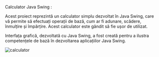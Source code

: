 Calculator Java Swing :

Acest proiect reprezintă un calculator simplu dezvoltat în Java Swing, care vă permite să efectuați operații de bază, cum ar fi adunare, scădere, înmulțire și împărțire. Acest calculator este gândit să fie ușor de utilizat.

Interfața grafică, dezvoltată cu Java Swing, a fost creată pentru a ilustra competențele de bază în dezvoltarea aplicațiilor Java Swing.

![calculator](https://github.com/Dorogea/Java/assets/148612820/b008e9c0-11c6-44d2-8f2b-9736b6505f60)
